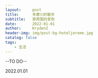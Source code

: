 ```yaml
---
layout:     post
title:      多摩川的散步
subtitle:   家周围的景色
date:       2022-01-01
author:     KrydenZ
header-img: img/post-bg-hoteljerome.jpg
catalog: false
tags:
    - 生活
---
```

<style>
img{
    width: 60%;
}
</style>


--TO DO--



2022.01.01